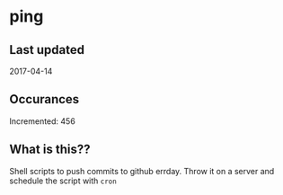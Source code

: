 # ping

## Last updated
2017-04-14

## Occurances
Incremented: 456

## What is this??
Shell scripts to push commits to github errday. Throw it on a server and schedule the script with `cron`


